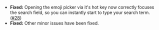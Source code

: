 * **Fixed:** Opening the emoji picker via it's hot key now correctly focuses the search field, so you can instantly start to type your search term. ([#28](https://github.com/rugk/awesome-emoji-picker/issues/28))
* **Fixed:** Other minor issues have been fixed.
